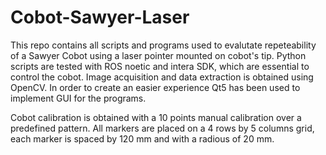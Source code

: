 # Cobot-Sawyer-Laser

This repo contains all scripts and programs used to evalutate repeteability of a Sawyer Cobot using a laser pointer mounted on cobot's tip. 
Python scripts are tested with ROS noetic and intera SDK, which are essential to control the cobot. Image acquisition and data extraction is obtained using OpenCV. 
In order to create an easier experience Qt5 has been used to implement GUI for the programs.

Cobot calibration is obtained with a 10 points manual calibration over a predefined pattern. All markers are placed on a 4 rows by 5 columns grid, each marker is spaced by 120 mm and with 
a radious of 20 mm.
